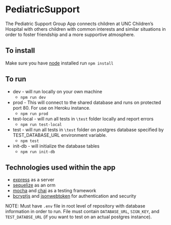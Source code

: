 # PediatricSupport
The Pediatric Support Group App connects children at UNC Children’s Hospital with others children with common interests and similar situations in order to foster friendship and a more supportive atmosphere.

## To install
Make sure you have [node](https://nodejs.org/en/download/) installed
run `npm install`

## To run
* dev - will run locally on your own machine
  * `npm run dev`
* prod - This will connect to the shared database and runs on protected port 80. For use on Heroku instance.
  * `npm run prod`
* test-local - will run all tests in `\test` folder locally and report errors
  * `npm run test-local`
* test - will run all tests in `\test` folder on postgres database specified by TEST_DATABASE_URL environment variable.
  * `npm test`
* init-db - will initialize the database tables
  * `npm run init-db`

## Technologies used within the app
* [express](https://expressjs.com/en/api.html) as a server
* [sequelize](http://docs.sequelizejs.com/) as an orm
* [mocha](https://mochajs.org/) and [chai](https://www.chaijs.com/) as a testing framework
* [bcryptjs](https://www.npmjs.com/package/bcryptjs) and [jsonwebtoken](https://jwt.io/) for authentication and security

NOTE: Must have `.env` file in root level of repository with database information in order to run. File must contain `DATABASE_URL`, `SIGN_KEY`, and `TEST_DATABSE_URL` (if you want to test on an actual postgres instance).
